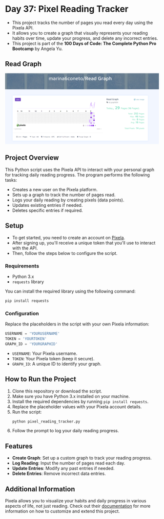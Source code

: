 # Day 37: Pixel Reading Tracker

- This project tracks the number of pages you read every day using the Pixela API.
- It allows you to create a graph that visually represents your reading habits over time, update your progress, and delete any incorrect entries.
- This project is part of the **100 Days of Code: The Complete Python Pro Bootcamp** by Angela Yu.

## Read Graph

![Read Graph](./screenshots/read_tracking.png)


## Project Overview

This Python script uses the Pixela API to interact with your personal graph for tracking daily reading progress. The program performs the following tasks:
- Creates a new user on the Pixela platform.
- Sets up a graph to track the number of pages read.
- Logs your daily reading by creating pixels (data points).
- Updates existing entries if needed.
- Deletes specific entries if required.

## Setup

- To get started, you need to create an account on [Pixela](https://pixe.la/).
- After signing up, you'll receive a unique token that you'll use to interact with the API.
- Then, follow the steps below to configure the script.

### Requirements

- Python 3.x
- `requests` library

You can install the required library using the following command:

```bash
pip install requests
```

### Configuration

Replace the placeholders in the script with your own Pixela information:

```python
USERNAME = 'YOURUSERNAME'
TOKEN = 'YOURTOKEN'
GRAPH_ID = 'YOURGRAPHID'
```

- `USERNAME`: Your Pixela username.
- `TOKEN`: Your Pixela token (keep it secure).
- `GRAPH_ID`: A unique ID to identify your graph.

## How to Run the Project

1. Clone this repository or download the script.
2. Make sure you have Python 3.x installed on your machine.
3. Install the required dependencies by running `pip install requests`.
4. Replace the placeholder values with your Pixela account details.
5. Run the script:
   ```bash
   python pixel_reading_tracker.py
   ```
6. Follow the prompt to log your daily reading progress.

## Features

- **Create Graph**: Set up a custom graph to track your reading progress.
- **Log Reading**: Input the number of pages read each day.
- **Update Entries**: Modify any past entries if needed.
- **Delete Entries**: Remove incorrect data entries.

## Additional Information

Pixela allows you to visualize your habits and daily progress in various aspects of life, not just reading. Check out their [documentation](https://docs.pixe.la/) for more information on how to customize and extend this project.

